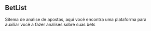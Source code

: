 ## BetList

Sitema de analise de apostas, aqui você encontra uma plataforma para auxiliar você a fazer analises sobre suas bets
